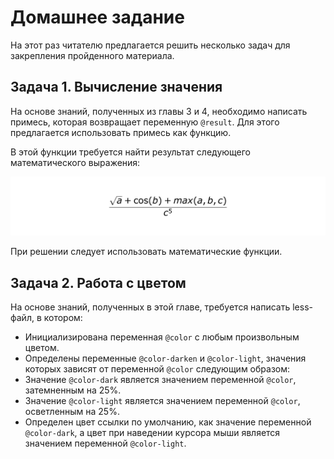 # Домашнее задание

На этот раз читателю предлагается решить несколько задач для закрепления пройденного материала.




## Задача 1. Вычисление значения

На основе знаний, полученных из главы 3 и 4, необходимо написать примесь, которая возвращает переменную `@result`. Для этого предлагается использовать примесь как функцию.

В этой функции требуется найти результат следующего математического выражения:

![](../images/chapter_4_homework_1.png)

При решении следует использовать математические функции.




## Задача 2. Работа с цветом

На основе знаний, полученных в этой главе, требуется написать less-файл, в котором:

 * Инициализирована переменная `@color` с любым произвольным цветом.
 * Определены переменные `@color-darken` и `@color-light`, значения которых зависят от переменной `@color` следующим образом:
  * Значение `@color-dark` является значением переменной `@color`, затемненным на 25%.
  * Значение `@color-light` является значением переменной `@color`, осветленным на 25%.
 * Определен цвет ссылки по умолчанию, как значение переменной `@color-dark`, а цвет при наведении курсора мыши является значением переменной `@color-light`.
